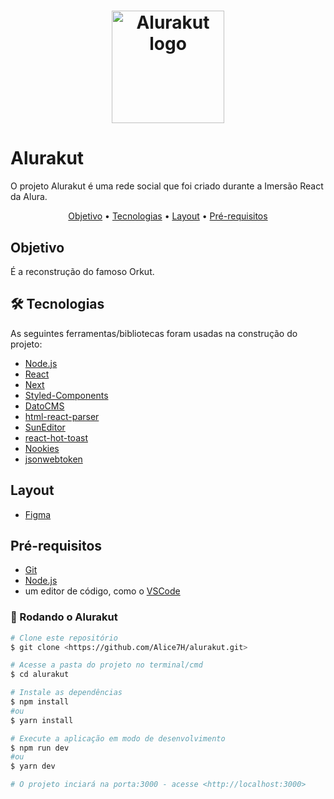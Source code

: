 <h1 align="center">
  <img title="#Alurakut" src="http://alurakut.vercel.app//logo.svg" alt="Alurakut logo" width="180px">
</h1>

# Alurakut
O projeto Alurakut é uma rede social que foi criado durante a Imersão React da Alura.

<p align="center">
 <a href="#objetivo">Objetivo</a> • 
 <a href="#tecnologias">Tecnologias</a> • 
 <a href="#layout">Layout</a> • 
 <a href="#pré-requisitos">Pré-requisitos</a>
</p>

## Objetivo 
É a reconstrução do famoso Orkut.

## 🛠 Tecnologias
As seguintes ferramentas/bibliotecas foram usadas na construção do projeto:

- [Node.js](https://nodejs.org/en/)
- [React](https://pt-br.reactjs.org/)
- [Next](https://nextjs.org/)
- [Styled-Components](https://styled-components.com/)
- [DatoCMS](https://www.datocms.com)
- [html-react-parser](https://www.npmjs.com/package/html-react-parser)
- [SunEditor](http://suneditor.com/sample/index.html)
- [react-hot-toast](https://react-hot-toast.com/)
- [Nookies](https://github.com/maticzav/nookies)
- [jsonwebtoken](https://jwt.io/)

## Layout 
- [Figma](https://www.figma.com/file/K68ZzQKDgtINkSrjI4H4vA/Alurakut?node-id=58%3A0)

## Pré-requisitos

- [Git](https://git-scm.com)
- [Node.js](https://nodejs.org/en/) 
- um editor de código, como o [VSCode](https://code.visualstudio.com/)

### 🎲 Rodando o Alurakut
```bash
# Clone este repositório
$ git clone <https://github.com/Alice7H/alurakut.git>

# Acesse a pasta do projeto no terminal/cmd
$ cd alurakut

# Instale as dependências
$ npm install
#ou
$ yarn install

# Execute a aplicação em modo de desenvolvimento
$ npm run dev
#ou
$ yarn dev

# O projeto inciará na porta:3000 - acesse <http://localhost:3000>
```
